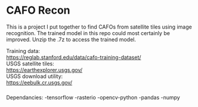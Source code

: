 # CAFO Recon

This is a project I put together to find CAFOs from satellite tiles using image recognition. The trained model in this repo could most certainly be improved. Unzip the .7z to access the trained model.

Training data:<br>
	https://reglab.stanford.edu/data/cafo-training-dataset/<br>
USGS satellite tiles:<br>
	https://earthexplorer.usgs.gov/<br>
USGS download utility:<br>
	https://eebulk.cr.usgs.gov/ <br>

###

Dependancies:
-tensorflow
-rasterio
-opencv-python
-pandas
-numpy


